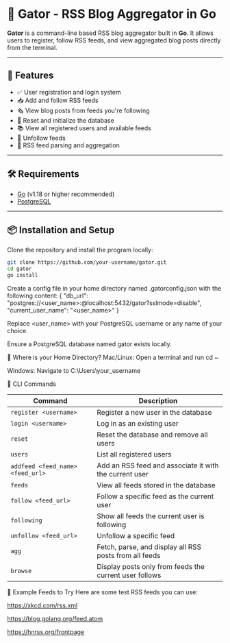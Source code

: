 # 🐊 Gator - RSS Blog Aggregator in Go

**Gator** is a command-line based RSS blog aggregator built in **Go**. It allows users to register, follow RSS feeds, and view aggregated blog posts directly from the terminal.

---

## 🚀 Features

- ✅ User registration and login system
- 📥 Add and follow RSS feeds
- 🗞️ View blog posts from feeds you're following
- 🔄 Reset and initialize the database
- 📚 View all registered users and available feeds
- 🧹 Unfollow feeds
- 📡 RSS feed parsing and aggregation

---

## 🛠️ Requirements

- [Go](https://golang.org/doc/install) (v1.18 or higher recommended)
- [PostgreSQL](https://www.postgresql.org/download/)

---

## 📦 Installation and Setup

Clone the repository and install the program locally:

```bash
git clone https://github.com/your-username/gator.git
cd gator
go install
```
Create a config file in your home directory named .gatorconfig.json with the following content:
{
  "db_url": "postgres://<user_name>:@localhost:5432/gator?sslmode=disable",
  "current_user_name": "<user_name>"
}


Replace <user_name> with your PostgreSQL username or any name of your choice.

Ensure a PostgreSQL database named gator exists locally.

📂 Where is your Home Directory?
Mac/Linux: Open a terminal and run cd ~

Windows: Navigate to C:\Users\your_username

📖 CLI Commands

| Command                          | Description                                            |
| -------------------------------- | ------------------------------------------------------ |
| `register <username>`            | Register a new user in the database                    |
| `login <username>`               | Log in as an existing user                             |
| `reset`                          | Reset the database and remove all users                |
| `users`                          | List all registered users                              |
| `addfeed <feed_name> <feed_url>` | Add an RSS feed and associate it with the current user |
| `feeds`                          | View all feeds stored in the database                  |
| `follow <feed_url>`              | Follow a specific feed as the current user             |
| `following`                      | Show all feeds the current user is following           |
| `unfollow <feed_url>`            | Unfollow a specific feed                               |
| `agg`                            | Fetch, parse, and display all RSS posts from all feeds |
| `browse`                         | Display posts only from feeds the current user follows |

🧪 Example Feeds to Try
Here are some test RSS feeds you can use:

https://xkcd.com/rss.xml

https://blog.golang.org/feed.atom

https://hnrss.org/frontpage

